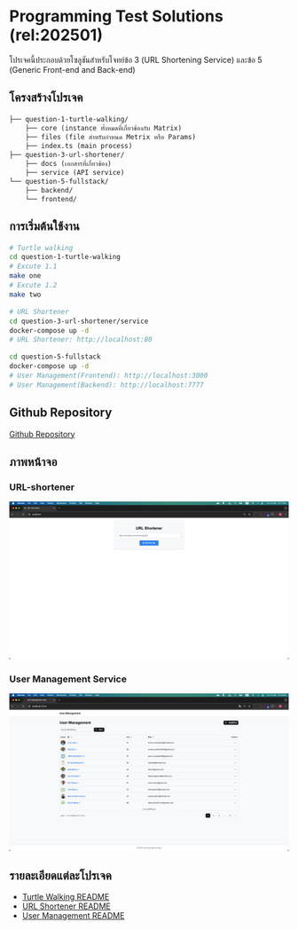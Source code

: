# Programming Test Solutions (rel:202501)

โปรเจคนี้ประกอบด้วยโซลูชันสำหรับโจทย์ข้อ 3 (URL Shortening Service) และข้อ 5 (Generic Front-end and Back-end)

## โครงสร้างโปรเจค

```
├── question-1-turtle-walking/
    ├── core (instance ทั้งหมดที่เกี่ยวข้องกับ Matrix)
    ├── files (file สำหรับกำหนด Metrix หรือ Params)
    ├── index.ts (main process)
├── question-3-url-shortener/
    ├── docs (เอกสารที่เกี่ยวข้อง)
    ├── service (API service)
└── question-5-fullstack/
    ├── backend/
    └── frontend/
```

## การเริ่มต้นใช้งาน
```bash
# Turtle walking
cd question-1-turtle-walking
# Excute 1.1
make one
# Excute 1.2
make two
```
```bash
# URL Shortener
cd question-3-url-shortener/service
docker-compose up -d
# URL Shortener: http://localhost:80
```
```bash
cd question-5-fullstack
docker-compose up -d
# User Management(Frontend): http://localhost:3000
# User Management(Backend): http://localhost:7777
```

## Github Repository
[Github Repository](https://github.com/aphisit-ths/programing-testing-202501)

## ภาพหน้าจอ
### URL-shortener
![URL-shortener-preview.png](screenshots/preview/URL-shortener-preview.png)

### User Management Service
![user-management-service.png](screenshots/preview/user-management-service.png)

## รายละเอียดแต่ละโปรเจค
- [Turtle Walking README](./question-1-turtle-walking/README.md)
- [URL Shortener README](./question-3-url-shortener/README.md)
- [User Management README](./question-5-fullstack/README.md)

